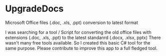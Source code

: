 # UpgradeDocs
Microsoft Office  files (.doc, .xls, .ppt) conversion to latest format


I was searching for a tool / Script for converting the old office files with extensions (.doc, .xls, .ppt) to the latest standanrd (.docx, .xlsx, pptx)
There wasn't many free tools available. So I created this basic C# tool for the same purpose.
Please contribute to improve this app to a full fledged tool.
